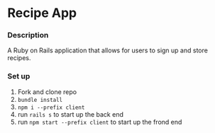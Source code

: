 # Recipe App

### Description

A Ruby on Rails application that allows for users to sign up and store recipes.

### Set up

1. Fork and clone repo
2. `bundle install`
3. `npm i --prefix client`
4. run `rails s` to start up the back end
5. run `npm start --prefix client` to start up the frond end
